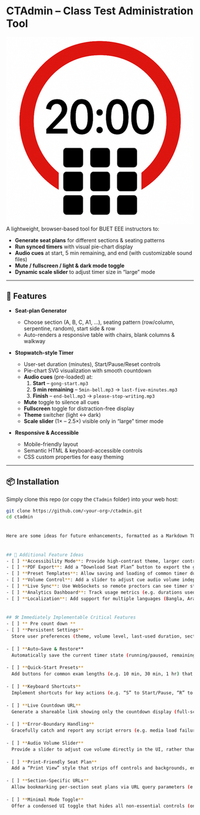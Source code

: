# CTAdmin – Class Test Administration Tool
![logo](https://github.com/sajidbuet/ctadmin/blob/main/docs/logo-512.png?raw=true)
A lightweight, browser-based tool for BUET EEE instructors to:
- **Generate seat plans** for different sections & seating patterns  
- **Run synced timers** with visual pie-chart display  
- **Audio cues** at start, 5 min remaining, and end (with customizable sound files)  
- **Mute / fullscreen / light & dark mode toggle**  
- **Dynamic scale slider** to adjust timer size in “large” mode  

---

## 🚀 Features

- **Seat-plan Generator**  
  - Choose section (A, B, C, A1, …), seating pattern (row/column, serpentine, random), start side & row  
  - Auto-renders a responsive table with chairs, blank columns & walkway  

- **Stopwatch-style Timer**  
  - User-set duration (minutes), Start/Pause/Reset controls  
  - Pie-chart SVG visualization with smooth countdown  
  - **Audio cues** (pre-loaded) at:  
    1. **Start** – `gong-start.mp3`  
    2. **5 min remaining** – `5min-bell.mp3` → `last-five-minutes.mp3`  
    3. **Finish** – `end-bell.mp3` → `please-stop-writing.mp3`  
  - **Mute** toggle to silence all cues  
  - **Fullscreen** toggle for distraction-free display  
  - **Theme** switcher (light ↔ dark)  
  - **Scale slider** (1× – 2.5×) visible only in “large” timer mode  

- **Responsive & Accessible**  
  - Mobile-friendly layout  
  - Semantic HTML & keyboard-accessible controls  
  - CSS custom properties for easy theming  

---

## 📦 Installation

Simply clone this repo (or copy the `CTadmin` folder) into your web host:

```bash
git clone https://github.com/<your-org>/ctadmin.git
cd ctadmin


Here are some ideas for future enhancements, formatted as a Markdown TODO list:


## 🚀 Additional Feature Ideas
- [ ] **Accessibility Mode**: Provide high-contrast theme, larger controls, and ARIA labels for screen readers.
- [ ] **PDF Export**: Add a “Download Seat Plan” button to export the generated plan as a PDF.
- [ ] **Preset Templates**: Allow saving and loading of common timer durations or seat-plan configurations.
- [ ] **Volume Control**: Add a slider to adjust cue audio volume independently of system volume.
- [ ] **Live Sync**: Use WebSockets so remote proctors can see timer state & receive alerts in real time.
- [ ] **Analytics Dashboard**: Track usage metrics (e.g. durations used, sections generated) over time.
- [ ] **Localization**: Add support for multiple languages (Bangla, Arabic, etc.) via i18n files.


## 🛠️ Immediately Implementable Critical Features
- [ ] ** Pre count down **
- [ ] **Persistent Settings**  
  Store user preferences (theme, volume level, last-used duration, section choice) in `localStorage` so settings survive page reloads.

- [ ] **Auto–Save & Restore**  
  Automatically save the current timer state (running/paused, remaining time) and seat-plan configuration so accidental navigations don’t reset progress.

- [ ] **Quick-Start Presets**  
  Add buttons for common exam lengths (e.g. 10 min, 30 min, 1 hr) that instantly set the timer and start it with one click.

- [ ] **Keyboard Shortcuts**  
  Implement shortcuts for key actions (e.g. “S” to Start/Pause, “R” to Reset, “M” to Mute/Unmute, arrow keys to adjust time).

- [ ] **Live Countdown URL**  
  Generate a shareable link showing only the countdown display (full-screen mode) so proctors or students can follow the timer remotely.

- [ ] **Error-Boundary Handling**  
  Gracefully catch and report any script errors (e.g. media load failures) via an on-screen alert banner, preventing silent failures.

- [ ] **Audio Volume Slider**  
  Provide a slider to adjust cue volume directly in the UI, rather than relying solely on system settings.

- [ ] **Print-Friendly Seat Plan**  
  Add a “Print View” style that strips off controls and backgrounds, ensuring the seat-plan table prints neatly on paper.

- [ ] **Section-Specific URLs**  
  Allow bookmarking per-section seat plans via URL query parameters (e.g. `?section=A&pattern=serpentine-left`).

- [ ] **Minimal Mode Toggle**  
  Offer a condensed UI toggle that hides all non-essential controls (only timer and seat-plan remain) for distraction-free exam environments.

